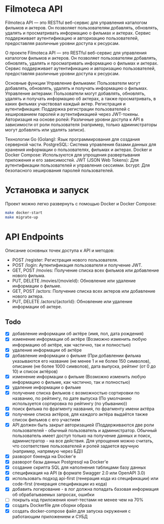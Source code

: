 # Filmoteca API
Filmoteca API — это RESTful веб-сервис для управления каталогом фильмов и актеров. Он позволяет пользователям добавлять, обновлять, удалять и просматривать информацию о фильмах и актерах. Сервис поддерживает аутентификацию и авторизацию пользователей, предоставляя различные уровни доступа к ресурсам.

О проекте
Filmoteca API — это RESTful веб-сервис для управления каталогом фильмов и актеров. Он позволяет пользователям добавлять, обновлять, удалять и просматривать информацию о фильмах и актерах. Сервис поддерживает аутентификацию и авторизацию пользователей, предоставляя различные уровни доступа к ресурсам.

Основные функции
Управление фильмами: Пользователи могут добавлять, обновлять, удалять и получать информацию о фильмах.
Управление актерами: Пользователи могут добавлять, обновлять, удалять и получать информацию об актерах, а также просматривать, в каких фильмах участвовал каждый актер.
Регистрация и аутентификация: Поддержка регистрации пользователей с хешированием паролей и аутентификацией через JWT-токены.
Авторизация на основе ролей: Различные уровни доступа к API в зависимости от роли пользователя (например, только администраторы могут добавлять или удалять записи).

Технологии
Go (Golang): Язык программирования для создания серверной части.
PostgreSQL: Система управления базами данных для хранения информации о пользователях, фильмах и актерах.
Docker и Docker Compose: Используются для упрощения развертывания приложения и его зависимостей.
JWT (JSON Web Tokens): Для аутентификации пользователей и управления сессиями.
bcrypt: Для безопасного хеширования паролей пользователей.


# Установка и запуск
Проект можно легко развернуть с помощью Docker и Docker Compose:
```bash
make docker-start
make migrate-up
```

# API Endpoints
Описание основных точек доступа к API и методов:

* POST /register: Регистрация нового пользователя.
* POST /login: Аутентификация пользователя и получение JWT.
* GET, POST /movies: Получение списка всех фильмов или добавление нового фильма.
* PUT, DELETE /movies/{movieId}: Обновление или удаление информации о фильме.
* GET, POST /actors: Получение списка всех актеров или добавление нового актера.
* PUT, DELETE /actors/{actorId}: Обновление или удаление информации об актере.

## Todo
- [x] добавление информации об актёре (имя, пол, дата рождения)
- [x] изменение информации об актёре (Возможно изменить любую информацию об актёре, как частично, так и полностью)
- [x] ﻿﻿удаление информации об актёре
- [x] добавление информации о фильме (При добавлении фильма указываются его название (не менее 1 и не более 150 символов), описание (не более 1000 символов), дата выпуска, рейтинг (от 0 до 10) и список актёров)
- [x] изменение информации о фильме (Возможно изменить любую информацию о фильме, как частично, так и полностью)
- [x] ﻿﻿удаление информации о фильме
- [x] получение списка фильмов с возможностью сортировки по названию, по рейтингу, по дате выпуска (По умолчанию используется сортировка по рейтингу (по убыванию))
- [x] поиск фильма по фрагменту названия, по фрагменту имени актёра
- [x] получение списка актёров, для каждого актёра выдаётся также список фильмов с его участием
- [x] АРІ должен быть закрыт авторизацией (﻿﻿Поддерживаются две роли пользователей - обычный пользователь и администратор. Обычный пользователь имеет доступ только на получение данных и поиск, администратор - на все действия. Для упрощения можно считать, что соответствие пользователей и ролей задается вручную (например, напрямую через БД))
- [x] разворот бэкенда на Docker'е
- [x] разворот базы данных Postgresql на Docker'е
- [x] создание скрипта SQL для наполнения таблицами базу данных
- [x] спецификация на АРІ (в формате Swagger 2.0 или OpenAPI 3.0)  
- [x] использовать подход api-first (генерация кода из спецификации) или code-first (генерация спецификации из кода)
- [x] добавить логирование - в лог должна попадать базовая информация об обрабатываемых запросах, ошибки
- [ ] покрыть код приложения юнит-тестами не менее чем на 70%
- [x] создать Dockerfile для сборки образа
- [x] создать docker-compose файл для запуска окружения с работающим приложением и СУБД
